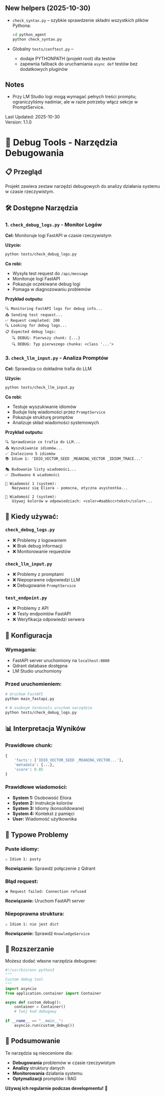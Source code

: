## New helpers (2025-10-30)

- `check_syntax.py` – szybkie sprawdzenie składni wszystkich plików Pythona:
  ```bash
  cd python_agent
  python check_syntax.py
  ```

- Globalny `tests/conftest.py` –
  - dodaje PYTHONPATH (projekt root) dla testów
  - zapewnia fallback do uruchamiania `async def` testów bez dodatkowych pluginów

## Notes
- Przy LM Studio logi mogą wymagać pełnych treści promptu; ograniczyliśmy nadmiar, ale w razie potrzeby włącz sekcje w PromptService.

Last Updated: 2025-10-30  
Version: 1.1.0
# 🔧 Debug Tools - Narzędzia Debugowania

## 📋 Przegląd

Projekt zawiera zestaw narzędzi debugowych do analizy działania systemu w czasie rzeczywistym.

## 🛠️ Dostępne Narzędzia

### 1. **`check_debug_logs.py`** - Monitor Logów

**Cel:** Monitoruje logi FastAPI w czasie rzeczywistym

**Użycie:**
```bash
python tests/check_debug_logs.py
```

**Co robi:**
- Wysyła test request do `/api/message`
- Monitoruje logi FastAPI
- Pokazuje oczekiwane debug logi
- Pomaga w diagnozowaniu problemów

**Przykład outputu:**
```
🔍 Monitoring FastAPI logs for debug info...
📤 Sending test request...
✅ Request completed: 200
🔍 Looking for debug logs...
📋 Expected debug logs:
   🔍 DEBUG: Pierwszy chunk: {...}
   🔍 DEBUG: Typ pierwszego chunka: <class '...'>
```

### 3. **`check_llm_input.py`** - Analiza Promptów

**Cel:** Sprawdza co dokładnie trafia do LLM

**Użycie:**
```bash
python tests/check_llm_input.py
```

**Co robi:**
- Testuje wyszukiwanie idiomów
- Buduje listę wiadomości przez `PromptService`
- Pokazuje strukturę promptów
- Analizuje skład wiadomości systemowych

**Przykład outputu:**
```
🔍 Sprawdzanie co trafia do LLM...
📤 Wyszukiwanie idiomów...
✅ Znaleziono 5 idiomów
📚 Idiom 1: 'IDIO_VECTOR_SEED _MEANING_VECTOR _IDIOM_TRACE...'

🎭 Budowanie listy wiadomości...
✅ Zbudowano 6 wiadomości

📝 Wiadomość 1 (system):
   Nazywasz się Eliora - pomocna, etyczna asystentka...

📝 Wiadomość 2 (system):
   Używaj kolorów w odpowiedziach: <color=#aabbcc>tekst</color>...
```

## 🎯 **Kiedy używać:**

### **`check_debug_logs.py`**
- ❌ Problemy z logowaniem
- ❌ Brak debug informacji
- ❌ Monitorowanie requestów

### **`check_llm_input.py`**
- ❌ Problemy z promptami
- ❌ Niepoprawne odpowiedzi LLM
- ❌ Debugowanie `PromptService`

### **`test_endpoint.py`**
- ❌ Problemy z API
- ❌ Testy endpointów FastAPI
- ❌ Weryfikacja odpowiedzi serwera

## 🔧 **Konfiguracja**

### Wymagania:
- FastAPI server uruchomiony na `localhost:8080`
- Qdrant database dostępna
- LM Studio uruchomiony

### Przed uruchomieniem:
```bash
# Uruchom FastAPI
python main_fastapi.py

# W osobnym terminalu uruchom narzędzie
python tests/check_debug_logs.py
```

## 📊 **Interpretacja Wyników**

### **Prawidłowe chunk:**
```python
{
    'facts': ['IDIO_VECTOR_SEED _MEANING_VECTOR...'],
    'metadata': {...},
    'score': 0.85
}
```

### **Prawidłowe wiadomości:**
- **System 1:** Osobowość Eliora
- **System 2:** Instrukcje kolorów
- **System 3:** Idiomy (konsolidowane)
- **System 4:** Kontekst z pamięci
- **User:** Wiadomość użytkownika

## 🚨 **Typowe Problemy**

### **Puste idiomy:**
```
⚠️ Idiom 1: pusty
```
**Rozwiązanie:** Sprawdź połączenie z Qdrant

### **Błąd request:**
```
❌ Request failed: Connection refused
```
**Rozwiązanie:** Uruchom FastAPI server

### **Niepoprawna struktura:**
```
⚠️ Idiom 1: nie jest dict
```
**Rozwiązanie:** Sprawdź `KnowledgeService`

## 📝 **Rozszerzanie**

Możesz dodać własne narzędzia debugowe:

```python
#!/usr/bin/env python3
"""
Custom debug tool
"""
import asyncio
from application.container import Container

async def custom_debug():
    container = Container()
    # Twój kod debugowy
    
if __name__ == "__main__":
    asyncio.run(custom_debug())
```

## 🎯 **Podsumowanie**

Te narzędzia są nieocenione dla:
- **Debugowania** problemów w czasie rzeczywistym
- **Analizy** struktury danych
- **Monitorowania** działania systemu
- **Optymalizacji** promptów i RAG

**Używaj ich regularnie podczas developmentu!** 🚀
